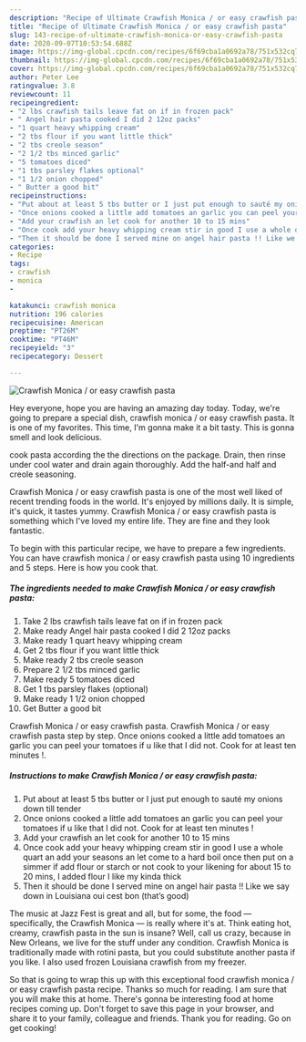 ```yaml
---
description: "Recipe of Ultimate Crawfish Monica / or easy crawfish pasta"
title: "Recipe of Ultimate Crawfish Monica / or easy crawfish pasta"
slug: 143-recipe-of-ultimate-crawfish-monica-or-easy-crawfish-pasta
date: 2020-09-07T10:53:54.688Z
image: https://img-global.cpcdn.com/recipes/6f69cba1a0692a78/751x532cq70/crawfish-monica-or-easy-crawfish-pasta-recipe-main-photo.jpg
thumbnail: https://img-global.cpcdn.com/recipes/6f69cba1a0692a78/751x532cq70/crawfish-monica-or-easy-crawfish-pasta-recipe-main-photo.jpg
cover: https://img-global.cpcdn.com/recipes/6f69cba1a0692a78/751x532cq70/crawfish-monica-or-easy-crawfish-pasta-recipe-main-photo.jpg
author: Peter Lee
ratingvalue: 3.8
reviewcount: 11
recipeingredient:
- "2 lbs crawfish tails leave fat on if in frozen pack"
- " Angel hair pasta cooked I did 2 12oz packs"
- "1 quart heavy whipping cream"
- "2 tbs flour if you want little thick"
- "2 tbs creole season"
- "2 1/2 tbs minced garlic"
- "5 tomatoes diced"
- "1 tbs parsley flakes optional"
- "1 1/2 onion chopped"
- " Butter a good bit"
recipeinstructions:
- "Put about at least 5 tbs butter or I just put enough to sauté my onions down till tender"
- "Once onions cooked a little add tomatoes an garlic you can peel your tomatoes if u like that I did not. Cook for at least ten minutes !"
- "Add your crawfish an let cook for another 10 to 15 mins"
- "Once cook add your heavy whipping cream stir in good I use a whole quart an add your seasons an let come to a hard boil once then put on a simmer if add flour or starch or not cook to your likening for about 15 to 20 mins, I added flour I like my kinda thick"
- "Then it should be done I served mine on angel hair pasta !! Like we say down in Louisiana oui cest bon (that’s good)"
categories:
- Recipe
tags:
- crawfish
- monica
- 

katakunci: crawfish monica  
nutrition: 196 calories
recipecuisine: American
preptime: "PT26M"
cooktime: "PT46M"
recipeyield: "3"
recipecategory: Dessert

---
```



![Crawfish Monica / or easy crawfish pasta](https://img-global.cpcdn.com/recipes/6f69cba1a0692a78/751x532cq70/crawfish-monica-or-easy-crawfish-pasta-recipe-main-photo.jpg)

Hey everyone, hope you are having an amazing day today. Today, we're going to prepare a special dish, crawfish monica / or easy crawfish pasta. It is one of my favorites. This time, I'm gonna make it a bit tasty. This is gonna smell and look delicious.

cook pasta according the the directions on the package. Drain, then rinse under cool water and drain again thoroughly. Add the half-and half and creole seasoning.

Crawfish Monica / or easy crawfish pasta is one of the most well liked of recent trending foods in the world. It's enjoyed by millions daily. It is simple, it's quick, it tastes yummy. Crawfish Monica / or easy crawfish pasta is something which I've loved my entire life. They are fine and they look fantastic.


To begin with this particular recipe, we have to prepare a few ingredients. You can have crawfish monica / or easy crawfish pasta using 10 ingredients and 5 steps. Here is how you cook that.

<!--inarticleads1-->

##### The ingredients needed to make Crawfish Monica / or easy crawfish pasta:

1. Take 2 lbs crawfish tails leave fat on if in frozen pack
1. Make ready  Angel hair pasta cooked I did 2 12oz packs
1. Make ready 1 quart heavy whipping cream
1. Get 2 tbs flour if you want little thick
1. Make ready 2 tbs creole season
1. Prepare 2 1/2 tbs minced garlic
1. Make ready 5 tomatoes diced
1. Get 1 tbs parsley flakes (optional)
1. Make ready 1 1/2 onion chopped
1. Get  Butter a good bit


Crawfish Monica / or easy crawfish pasta. Crawfish Monica / or easy crawfish pasta step by step. Once onions cooked a little add tomatoes an garlic you can peel your tomatoes if u like that I did not. Cook for at least ten minutes !. 

<!--inarticleads2-->

##### Instructions to make Crawfish Monica / or easy crawfish pasta:

1. Put about at least 5 tbs butter or I just put enough to sauté my onions down till tender
1. Once onions cooked a little add tomatoes an garlic you can peel your tomatoes if u like that I did not. Cook for at least ten minutes !
1. Add your crawfish an let cook for another 10 to 15 mins
1. Once cook add your heavy whipping cream stir in good I use a whole quart an add your seasons an let come to a hard boil once then put on a simmer if add flour or starch or not cook to your likening for about 15 to 20 mins, I added flour I like my kinda thick
1. Then it should be done I served mine on angel hair pasta !! Like we say down in Louisiana oui cest bon (that’s good)


The music at Jazz Fest is great and all, but for some, the food — specifically, the Crawfish Monica — is really where it&#39;s at. Think eating hot, creamy, crawfish pasta in the sun is insane? Well, call us crazy, because in New Orleans, we live for the stuff under any condition. Crawfish Monica is traditionally made with rotini pasta, but you could substitute another pasta if you like. I also used frozen Louisiana crawfish from my freezer. 

So that is going to wrap this up with this exceptional food crawfish monica / or easy crawfish pasta recipe. Thanks so much for reading. I am sure that you will make this at home. There's gonna be interesting food at home recipes coming up. Don't forget to save this page in your browser, and share it to your family, colleague and friends. Thank you for reading. Go on get cooking!

